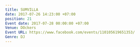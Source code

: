 ```yaml
---
title: SUMVILLA
date: 2017-07-26 14:23:00 +07:00
position: 21
Event date: 2017-07-28 00:00:00 +07:00
Venue: DOckers
Event URL: https://www.facebook.com/events/110105619651353/
Genre: DJ
---
```


